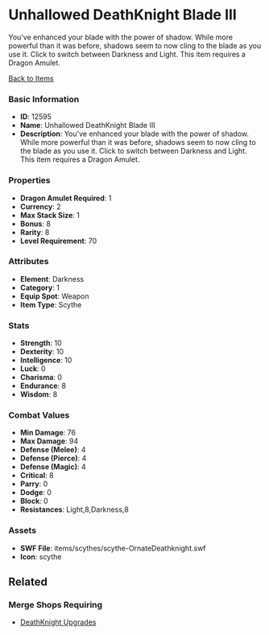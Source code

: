 # Unhallowed DeathKnight Blade III

You've enhanced your blade with the power of shadow. While more powerful than it was before, shadows seem to now cling to the blade as you use it. Click to switch between Darkness and Light. This item requires a Dragon Amulet.

[Back to Items](../items.md)

### Basic Information

- **ID**: 12595
- **Name**: Unhallowed DeathKnight Blade III
- **Description**: You&#039;ve enhanced your blade with the power of shadow. While more powerful than it was before, shadows seem to now cling to the blade as you use it. Click to switch between Darkness and Light. This item requires a Dragon Amulet.

### Properties

- **Dragon Amulet Required**: 1
- **Currency**: 2
- **Max Stack Size**: 1
- **Bonus**: 8
- **Rarity**: 8
- **Level Requirement**: 70

### Attributes

- **Element**: Darkness
- **Category**: 1
- **Equip Spot**: Weapon
- **Item Type**: Scythe

### Stats

- **Strength**: 10
- **Dexterity**: 10
- **Intelligence**: 10
- **Luck**: 0
- **Charisma**: 0
- **Endurance**: 8
- **Wisdom**: 8

### Combat Values

- **Min Damage**: 76
- **Max Damage**: 94
- **Defense (Melee)**: 4
- **Defense (Pierce)**: 4
- **Defense (Magic)**: 4
- **Critical**: 8
- **Parry**: 0
- **Dodge**: 0
- **Block**: 0
- **Resistances**: Light,8,Darkness,8

### Assets

- **SWF File**: items/scythes/scythe-OrnateDeathknight.swf
- **Icon**: scythe

## Related

### Merge Shops Requiring

- [DeathKnight Upgrades](../merge-shops/210-deathknight-upgrades.md)

